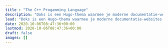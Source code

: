 ```yaml
---
title : "The C++ Progamming Language"
description: "Doks is een Hugo-thema waarmee je moderne documentatie-websites kunt bouwen die veilig, snel en klaar voor SEO zijn — standaard."
lead: "Doks is een Hugo-thema waarmee je moderne documentatie-websites kunt bouwen die veilig, snel en klaar voor SEO zijn — standaard."
date: 2020-10-06T08:47:36+00:00
lastmod: 2020-10-06T08:47:36+00:00
draft: false
images: []
---
```


